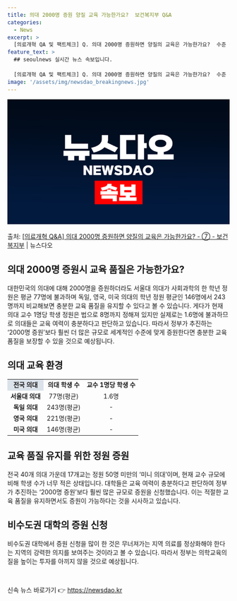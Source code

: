 ```yaml
---
title: 의대 2000명 증원 양질 교육 가능한가요?  보건복지부 Q&A
categories:
  - News
excerpt: >
  [의료개혁 QA 및 팩트체크] Q. 의대 2000명 증원하면 양질의 교육은 가능한가요?  수준 높은 교육, …
feature_text: >
  ## seoulnews 실시간 뉴스 속보입니다.

  [의료개혁 QA 및 팩트체크] Q. 의대 2000명 증원하면 양질의 교육은 가능한가요?  수준 높은 교육, …
image: '/assets/img/newsdao_breakingnews.jpg'
---
```


![뉴스다오 속보](/assets/img/newsdao_breakingnews.jpg)

<p>출처: <a href="https://newsdao.kr/3416" rel="dofollow">[의료개혁 Q&A] 의대 2000명 증원하면 양질의 교육은 가능한가요? - ⑦ - 보건복지부</a> | 뉴스다오</p>

<h2 data-ke-size="size26">의대 2000명 증원시 교육 품질은 가능한가요?</h2>
<p data-ke-size="size16">대한민국의 의대에 대해 2000명을 증원하더라도 서울대 의대가 사회과학의 한 학년 정원은 평균 77명에 불과하며 독일, 영국, 미국 의대의 학년 정원 평균인 146명에서 243명까지 비교해보면 충분한 교육 품질을 유지할 수 있다고 볼 수 있습니다. 게다가 현재 의대 교수 1명당 학생 정원은 법으로 8명까지 정해져 있지만 실제로는 1.6명에 불과하므로 의대들은 교육 여력이 충분하다고 판단하고 있습니다. 따라서 정부가 추진하는 ‘2000명 증원’보다 훨씬 더 많은 규모로 세계적인 수준에 맞게 증원한다면 충분한 교육 품질을 보장할 수 있을 것으로 예상됩니다.</p>

<h2 data-ke-size="size26">의대 교육 환경</h2>
<table>
	<tr>
		<td style="text-align: center; height: 17px;background-color: #21538527;"><b>전국 의대</b></td>
		<td style="text-align: center; height: 17px;"><b>의대 학생 수</b></td>
		<td style="text-align: center; height: 17px;"><b>교수 1명당 학생 수</b></td>
	</tr>
	<tr>
		<td style="text-align: center; height: 17px;"><b>서울대 의대</b></td>
		<td style="text-align: center; height: 17px;">77명(평균)</td>
		<td style="text-align: center; height: 17px;">1.6명</td>
	</tr>
	<tr>
		<td style="text-align: center; height: 17px;"><b>독일 의대</b></td>
		<td style="text-align: center; height: 17px;">243명(평균)</td>
		<td style="text-align: center; height: 17px;">-</td>
	</tr>
	<tr>
		<td style="text-align: center; height: 17px;"><b>영국 의대</b></td>
		<td style="text-align: center; height: 17px;">221명(평균)</td>
		<td style="text-align: center; height: 17px;">-</td>
	</tr>
	<tr>
		<td style="text-align: center; height: 17px;"><b>미국 의대</b></td>
		<td style="text-align: center; height: 17px;">146명(평균)</td>
		<td style="text-align: center; height: 17px;">-</td>
	</tr>
</table>

<h2 data-ke-size="size26">교육 품질 유지를 위한 정원 증원</h2>
<p data-ke-size="size16">전국 40개 의대 가운데 17개교는 정원 50명 미만의 ‘미니 의대’이며, 현재 교수 규모에 비해 학생 수가 너무 적은 상태입니다. 대학들은 교육 여력이 충분하다고 판단하여 정부가 추진하는 ‘2000명 증원’보다 훨씬 많은 규모로 증원을 신청했습니다. 이는 적절한 교육 품질을 유지하면서도 증원이 가능하다는 것을 시사하고 있습니다.</p>

<h2 data-ke-size="size26">비수도권 대학의 증원 신청</h2>
<p data-ke-size="size16">비수도권 대학에서 증원 신청을 많이 한 것은 무너져가는 지역 의료를 정상화해야 한다는 지역의 강력한 의지를 보여주는 것이라고 볼 수 있습니다. 따라서 정부는 의학교육의 질을 높이는 투자를 아끼지 않을 것으로 예상됩니다.</p>

<p data-ke-size="size16">&nbsp;</p> 

신속 뉴스 바로가기 👉 <a href="https://newsdao.kr" rel="dofollow">https://newsdao.kr</a>


